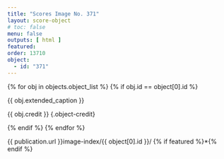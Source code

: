```yaml
---
title: "Scores Image No. 371"
layout: score-object
# toc: false
menu: false
outputs: [ html ]
featured: 
order: 13710
object:
  - id: "371"
---
```


{% for obj in objects.object_list %}
{% if obj.id == object[0].id %}

{{ obj.extended_caption }}

{{ obj.credit }} {.object-credit}

{% endif %}
{% endfor %}

<div class="object-credit object-url is-print-only">

{{ publication.url }}image-index/{{ object[0].id }}/ {% if featured %}*{% endif %}

</div>
